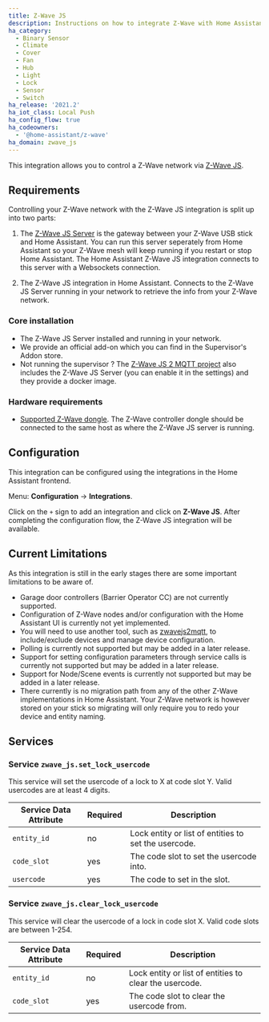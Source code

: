 ```yaml
---
title: Z-Wave JS
description: Instructions on how to integrate Z-Wave with Home Assistant via Z-Wave JS.
ha_category:
  - Binary Sensor
  - Climate
  - Cover
  - Fan
  - Hub
  - Light
  - Lock
  - Sensor
  - Switch
ha_release: '2021.2'
ha_iot_class: Local Push
ha_config_flow: true
ha_codeowners:
  - '@home-assistant/z-wave'
ha_domain: zwave_js
---
```


This integration allows you to control a Z-Wave network via [Z-Wave JS](https://zwave-js.github.io/node-zwave-js/#/).

## Requirements

Controlling your Z-Wave network with the Z-Wave JS integration is split up into two parts:

1. The [Z-Wave JS Server](https://github.com/zwave-js/zwave-js-server) is the gateway between your Z-Wave USB stick and Home Assistant. You can run this server seperately from Home Assistant so your Z-Wave mesh will keep running if you restart or stop Home Assistant. The Home Assistant Z-Wave JS integration connects to this server with a Websockets connection.

2. The Z-Wave JS integration in Home Assistant. Connects to the Z-Wave JS Server running in your network to retrieve the info from your Z-Wave network.

### Core installation

- The Z-Wave JS Server installed and running in your network.
- We provide an official add-on which you can find in the Supervisor's Addon store.
- Not running the supervisor ? The [Z-Wave JS 2 MQTT project](https://zwave-js.github.io/zwavejs2mqtt/#/getting-started/quick-start) also includes the Z-Wave JS Server (you can enable it in the settings) and they provide a docker image.

### Hardware requirements

- [Supported Z-Wave dongle](/docs/z-wave/controllers/#supported-z-wave-usb-sticks--hardware-modules). The Z-Wave controller dongle should be connected to the same host as where the Z-Wave JS server is running.

## Configuration

This integration can be configured using the integrations in the
Home Assistant frontend.

Menu: **Configuration** -> **Integrations**.

Click on the `+` sign to add an integration and click on **Z-Wave JS**.
After completing the configuration flow, the Z-Wave JS integration will be
available.

## Current Limitations

As this integration is still in the early stages there are some important limitations to be aware of.

- Garage door controllers (Barrier Operator CC) are not currently supported.
- Configuration of Z-Wave nodes and/or configuration with the Home Assistant UI is currently not yet implemented.
- You will need to use another tool, such as [zwavejs2mqtt](https://github.com/zwave-js/zwavejs2mqtt), to include/exclude devices and manage device configuration.
- Polling is currently not supported but may be added in a later release.
- Support for setting configuration parameters through service calls is currently not supported but may be added in a later release.
- Support for Node/Scene events is currently not supported but may be added in a later release.
- There currently is no migration path from any of the other Z-Wave implementations in Home Assistant. Your Z-Wave network is however stored on your stick so migrating will only require you to redo your device and entity naming.


## Services

### Service `zwave_js.set_lock_usercode`

This service will set the usercode of a lock to X at code slot Y.
Valid usercodes are at least 4 digits.

| Service Data Attribute | Required | Description                                          |
| ---------------------- | -------- | ---------------------------------------------------- |
| `entity_id`            | no       | Lock entity or list of entities to set the usercode. |
| `code_slot`            | yes      | The code slot to set the usercode into.              |
| `usercode`             | yes      | The code to set in the slot.                         |

### Service `zwave_js.clear_lock_usercode`

This service will clear the usercode of a lock in code slot X.
Valid code slots are between 1-254.

| Service Data Attribute | Required | Description                                            |
| ---------------------- | -------- | ------------------------------------------------------ |
| `entity_id`            | no       | Lock entity or list of entities to clear the usercode. |
| `code_slot`            | yes      | The code slot to clear the usercode from.              |
